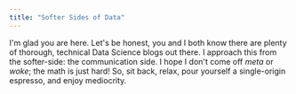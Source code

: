 ```yaml
---
title: "Softer Sides of Data"
---
```


I'm glad you are here. Let's be honest, you and I both know there are plenty of thorough, technical Data Science blogs out there. I approach this from the softer-side: the communication side. I hope I don't come off *meta* or *woke*; the math is just hard! So, sit back, relax, pour yourself a single-origin espresso, and enjoy mediocrity. 
